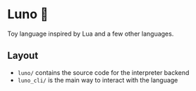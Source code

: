 # Luno 🌙
Toy language inspired by Lua and a few other languages.

## Layout
- `luno/` contains the source code for the interpreter backend
- `luno_cli/` is the main way to interact with the language 